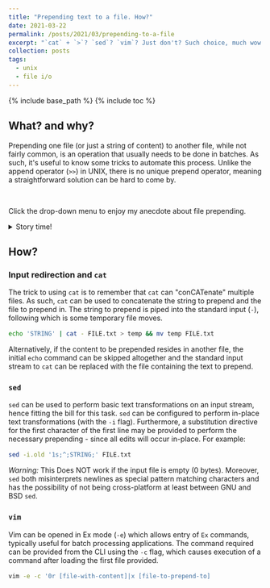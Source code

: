 ```yaml
---
title: "Prepending text to a file. How?"
date: 2021-03-22
permalink: /posts/2021/03/prepending-to-a-file
excerpt: "`cat` + `>`? `sed`? `vim`? Just don't? Such choice, much wow.<br>"
collection: posts
tags:
  - unix
  - file i/o
---
```


{% include base_path %}
{% include toc %}

## What? and why?
Prepending one file (or just a string of content) to another file,
while not fairly common, is an operation that usually needs to be
done in batches. As such, it's useful to know some tricks to automate
this process. Unlike the append operator (`>>`) in UNIX, there is
no unique prepend operator, meaning a straightforward solution can
be hard to come by.

<br>

Click the drop-down menu to enjoy my anecdote about file prepending.

<details>
<summary>Story time!</summary>
<br>
Imagine being me, a teaching assistant for an Intro to Programming
class. It's mid-March, I have 3 things overdue since yesterday, and I
<b>need</b> to finish grading the latest problem set. (I'm pictured below)

<br>
<br>

<img src="/images/posts/prepend/procrastination.jpeg"
     alt="Procrastinating Abrar"
     style="width:400px;height:300px;"/>

<br>
<br>
So, like any rational person, I spend an evening creating an auto-grader
pipeline - and feel very smart because I made students return some integer
from a function, which I can easily test against. :-)

<br>
<br>

The last step in this grading pipeline is to add an annotated feedback
template, showing what the student got right (and wrong). Back in the
heydays, Abrar had enough energy to. But Abrar has aged... queue the need
to prepend content from one file to another!

<br>
<br>
<small>[If you think this is a ridiculous reason to go down this rabbit
hole, then you are right. But this is a <strong>blog</strong>, and I'm trying
to be <strong>funny</strong>.]</small>

<br>
<br>
<i>Note:</i> This was at a time before I knew testing frameworks are a thing...
</details>

## How?

### Input redirection and `cat`
The trick to using `cat` is to remember that `cat` can "conCATenate" multiple
files. As such, `cat` can be used to concatenate the string to prepend and
the file to prepend in. The string to prepend is piped into the standard input
(`-`), following which is some temporary file moves.

```bash
echo 'STRING' | cat - FILE.txt > temp && mv temp FILE.txt
```

Alternatively, if the content to be prepended resides in another file, the
initial `echo` command can be skipped altogether and the standard input stream
to `cat` can be replaced with the file containing the text to prepend.

### `sed`
`sed` can be used to perform basic text transformations on an input stream,
hence fitting the bill for this task. `sed` can be configured to perform
in-place text transformations (with the `-i` flag). Furthermore, a substitution
directive for the first character of the first line may be provided to perform
the necessary prepending - since all edits will occur in-place. For example:

```bash
sed -i.old '1s;^;STRING;' FILE.txt
```

<i>Warning:</i> This Does NOT work if the input file is empty (0 bytes). Moreover, `sed`
both misinterprets newlines as special pattern matching characters and has the
possibility of not being cross-platform at least between GNU and BSD `sed`.

### `vim`
Vim can be opened in Ex mode (`-e`) which allows entry of `Ex` commands,
typically useful for batch processing applications. The command required
can be provided from the CLI using the `-c` flag, which causes execution
of a command after loading the first file provided.
```bash
vim -e -c '0r [file-with-content]|x [file-to-prepend-to]
```
